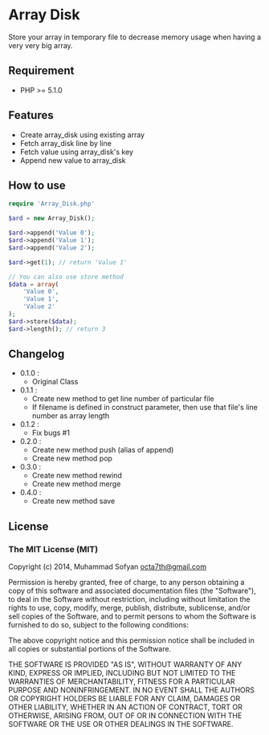 # Array Disk
Store your array in temporary file to decrease memory usage when having a very very big array.

## Requirement
* PHP >= 5.1.0

## Features
* Create array_disk using existing array
* Fetch array_disk line by line
* Fetch value using array_disk's key
* Append new value to array_disk

## How to use
```php
require 'Array_Disk.php'

$ard = new Array_Disk();

$ard->append('Value 0');
$ard->append('Value 1');
$ard->append('Value 2');

$ard->get(1); // return 'Value 1'

// You can also use store method
$data = array(
    'Value 0',
    'Value 1',
    'Value 2'
);
$ard->store($data);
$ard->length(); // return 3
```

## Changelog
* 0.1.0 :
    * Original Class
* 0.1.1 :
    * Create new method to get line number of particular file
    * If filename is defined in construct parameter, then use that file's line number as array length
* 0.1.2 :
    * Fix bugs #1
* 0.2.0 :
    * Create new method push (alias of append)
    * Create new method pop
* 0.3.0 :
    * Create new method rewind
    * Create new method merge
* 0.4.0 :
    * Create new method save

## License
### The MIT License (MIT)

Copyright (c) 2014, Muhammad Sofyan <octa7th@gmail.com>

Permission is hereby granted, free of charge, to any person obtaining a copy
of this software and associated documentation files (the "Software"), to deal
in the Software without restriction, including without limitation the rights
to use, copy, modify, merge, publish, distribute, sublicense, and/or sell
copies of the Software, and to permit persons to whom the Software is
furnished to do so, subject to the following conditions:

The above copyright notice and this permission notice shall be included in
all copies or substantial portions of the Software.

THE SOFTWARE IS PROVIDED "AS IS", WITHOUT WARRANTY OF ANY KIND, EXPRESS OR
IMPLIED, INCLUDING BUT NOT LIMITED TO THE WARRANTIES OF MERCHANTABILITY,
FITNESS FOR A PARTICULAR PURPOSE AND NONINFRINGEMENT. IN NO EVENT SHALL THE
AUTHORS OR COPYRIGHT HOLDERS BE LIABLE FOR ANY CLAIM, DAMAGES OR OTHER
LIABILITY, WHETHER IN AN ACTION OF CONTRACT, TORT OR OTHERWISE, ARISING FROM,
OUT OF OR IN CONNECTION WITH THE SOFTWARE OR THE USE OR OTHER DEALINGS IN
THE SOFTWARE.